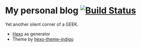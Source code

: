 # My personal blog [![Build Status](https://travis-ci.org/athrunsun/blog.svg?branch=master)](https://travis-ci.org/athrunsun/blog)
Yet another silent corner of a GEEK.
* [Hexo](https://github.com/hexojs/hexo) as generator
* Theme by [hexo-theme-indigo](https://github.com/yscoder/hexo-theme-indigo)
